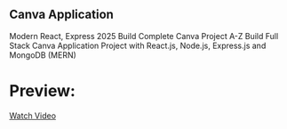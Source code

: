 
## **Canva Application**

Modern React, Express 2025 Build Complete Canva Project A-Z
Build Full Stack Canva Application Project with React.js, Node.js, Express.js and MongoDB (MERN)


# **Preview:**
[Watch Video]([YOUR_VIDEO_FILE_URL](https://github.com/Dor12k/MERN-Canva-Project/blob/main/Preview.mp4))
